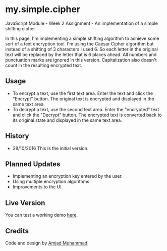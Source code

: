 # my.simple.cipher
JavaScript Module - Week 2 Assignment - An implementation of a simple shifting cipher 

In this page, I'm implementing a simple shifting algorithm to achieve some sort of a text encryption tool.
I'm using the Caesar Cipher algorithm but instead of a shifting of 3 characters I used 6. So each letter in the original
text will be replaced by the letter that is 6 places ahead. All numbers and punctuation marks are ignored in this version.
Capitalization also doesn't count in the resulting encrypted text.

## Usage
* To encrypt a text, use the first text area. Enter the text and click the "Encrypt" button. The original text is encrypted
and displayed in the same text area.
* To decrypt a text, use the second text area. Enter the "encrypted" text and click the "Decrypt" button. The encrypted text
is converted back to its original state and displayed in the same text area.

## History
* 28/10/2016
This is the initial version.

## Planned Updates
* Implementing an encryption key entered by the user.
* Using multiple encryption algorithms.
* Improvements to the UI.

## Live Version
You can test a working demo [here](https://amjad83m.github.io/my.simple.cipher/).
## Credits
Code and design by [Amjad Muhammad](https://github.com/amjad83m). 
